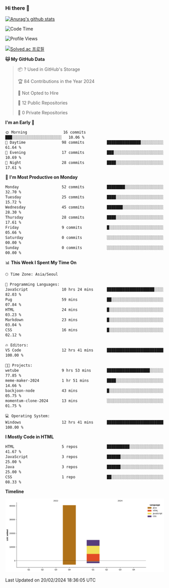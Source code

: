 ### Hi there 👋

[![Anurag's github stats](https://github-readme-stats.vercel.app/api?username=hong3737)](https://github.com/anuraghazra/github-readme-stats)
<!--START_SECTION:waka-->
![Code Time](http://img.shields.io/badge/Code%20Time-12%20hrs%2041%20mins-blue)

![Profile Views](http://img.shields.io/badge/Profile%20Views-63-blue)

[![Solved.ac
프로필](http://mazassumnida.wtf/api/v2/generate_badge?boj=qwert3748)](https://solved.ac/qwert3748)

**🐱 My GitHub Data** 

> 📦 ? Used in GitHub's Storage 
 > 
> 🏆 84 Contributions in the Year 2024
 > 
> 🚫 Not Opted to Hire
 > 
> 📜 12 Public Repositories 
 > 
> 🔑 0 Private Repositories 
 > 
**I'm an Early 🐤** 

```text
🌞 Morning                16 commits          ███░░░░░░░░░░░░░░░░░░░░░░   10.06 % 
🌆 Daytime                98 commits          ███████████████░░░░░░░░░░   61.64 % 
🌃 Evening                17 commits          ███░░░░░░░░░░░░░░░░░░░░░░   10.69 % 
🌙 Night                  28 commits          ████░░░░░░░░░░░░░░░░░░░░░   17.61 % 
```
📅 **I'm Most Productive on Monday** 

```text
Monday                   52 commits          ████████░░░░░░░░░░░░░░░░░   32.70 % 
Tuesday                  25 commits          ████░░░░░░░░░░░░░░░░░░░░░   15.72 % 
Wednesday                45 commits          ███████░░░░░░░░░░░░░░░░░░   28.30 % 
Thursday                 28 commits          ████░░░░░░░░░░░░░░░░░░░░░   17.61 % 
Friday                   9 commits           █░░░░░░░░░░░░░░░░░░░░░░░░   05.66 % 
Saturday                 0 commits           ░░░░░░░░░░░░░░░░░░░░░░░░░   00.00 % 
Sunday                   0 commits           ░░░░░░░░░░░░░░░░░░░░░░░░░   00.00 % 
```


📊 **This Week I Spent My Time On** 

```text
🕑︎ Time Zone: Asia/Seoul

💬 Programming Languages: 
JavaScript               10 hrs 24 mins      █████████████████████░░░░   82.03 % 
Pug                      59 mins             ██░░░░░░░░░░░░░░░░░░░░░░░   07.84 % 
HTML                     24 mins             █░░░░░░░░░░░░░░░░░░░░░░░░   03.23 % 
Markdown                 23 mins             █░░░░░░░░░░░░░░░░░░░░░░░░   03.04 % 
CSS                      16 mins             █░░░░░░░░░░░░░░░░░░░░░░░░   02.12 % 

🔥 Editors: 
VS Code                  12 hrs 41 mins      █████████████████████████   100.00 % 

🐱‍💻 Projects: 
wetube                   9 hrs 53 mins       ███████████████████░░░░░░   77.85 % 
meme-maker-2024          1 hr 51 mins        ████░░░░░░░░░░░░░░░░░░░░░   14.66 % 
backjoon-node            43 mins             █░░░░░░░░░░░░░░░░░░░░░░░░   05.75 % 
momentum-clone-2024      13 mins             ░░░░░░░░░░░░░░░░░░░░░░░░░   01.75 % 

💻 Operating System: 
Windows                  12 hrs 41 mins      █████████████████████████   100.00 % 
```

**I Mostly Code in HTML** 

```text
HTML                     5 repos             ██████████░░░░░░░░░░░░░░░   41.67 % 
JavaScript               3 repos             ██████░░░░░░░░░░░░░░░░░░░   25.00 % 
Java                     3 repos             ██████░░░░░░░░░░░░░░░░░░░   25.00 % 
CSS                      1 repo              ██░░░░░░░░░░░░░░░░░░░░░░░   08.33 % 
```



**Timeline**

![Lines of Code chart](https://raw.githubusercontent.com/hong3737/hong3737/main/assets/bar_graph.png)


 Last Updated on 20/02/2024 18:36:05 UTC
<!--END_SECTION:waka-->
<!--
**hong3737/hong3737** is a ✨ _special_ ✨ repository because its `README.md` (this file) appears on your GitHub profile.

Here are some ideas to get you started:

- 🔭 I’m currently working on ...
- 🌱 I’m currently learning ...
- 👯 I’m looking to collaborate on ...
- 🤔 I’m looking for help with ...
- 💬 Ask me about ...
- 📫 How to reach me: ...
- 😄 Pronouns: ...
- ⚡ Fun fact: ...
-->
